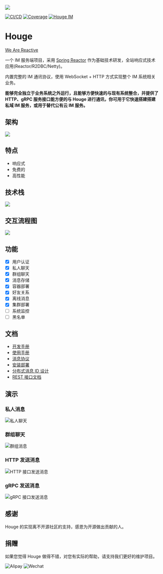 ![](docs/images/logo128x128.png)

[![CI/CD](https://github.com/kevin70/houge/workflows/Houge%20CI/CD/badge.svg)](https://github.com/kevin70/houge/actions)
[![Coverage](https://sonarcloud.io/api/project_badges/measure?project=houge&metric=coverage)](https://sonarcloud.io/dashboard?id=houge)
[![Houge IM](https://pub.idqqimg.com/wpa/images/group.png)](https://qm.qq.com/cgi-bin/qm/qr?k=W8UiTh5rmq4O0SZJFnnWfh3SegzTGIWo&jump_from=webapi)

# Houge

[We Are Reactive](https://www.reactivemanifesto.org/zh-CN)

一个 IM 服务端项目，采用 [Spring Reactor](https://projectreactor.io/) 作为基础技术研发，全站响应式技术应用(Reactor/R2DBC/Netty)。

内置完整的 IM 通讯协议，使用 WebSocket + HTTP 方式实现整个 IM 系统相关业务。

**能够完全独立于业务系统之外运行，且能够方便快速的与现有系统整合，并提供了 HTTP、gRPC 服务接口能方便的与 Houge 进行通讯，你可用于它快速搭建搭建私域 IM 服务，或用于替代公有云 IM 服务。**

## 架构

![](docs/images/houge-arch-20210514.png)

## 特点

- 响应式
- 免费的
- 高性能

## 技术栈

![](docs/images/houge-tech-stack.png)

## 交互流程图

![](docs/images/flow-20200330.png)

## 功能

- [x] 用户认证
- [x] 私人聊天
- [x] 群组聊天
- [x] 消息存储
- [x] 容器部署
- [x] 好友关系
- [x] 离线消息
- [x] 集群部署
- [ ] 系统监控
- [ ] 黑名单

## 文档

- [开发手册](docs/dev/index.md)
- [使用手册](docs/manual/index.md)
- [消息协议](docs/design/message_protocol.md)
- [安装部署](docs/deployment/install.md)
- [分布式消息 ID 设计](docs/design/message_id.md)
- [REST 接口文档](https://kk70.gitee.io/houge/houge-rest.html)

## 演示

### 私人消息

![私人聊天](docs/dev/images/328994a573dc.gif)

### 群组聊天

![群组消息](docs/dev/images/ce88baa135ab.gif)

### HTTP 发送消息

![HTTP 接口发送消息](docs/dev/images/a21fa82f2da7.gif)

### gRPC 发送消息

![gRPC 接口发送消息](docs/dev/images/4c04babfe553.gif)

## 感谢

Houge 的实现离不开源社区的支持，感恩为开源做出贡献的人。

## 捐赠

如果您觉得 Houge 做得不错，对您有实际的帮助，请支持我们更好的维护项目。

![Alipay](docs/images/alipay_qrcode.png)
![Wechat](docs/images/wechat_qrcode.png)
